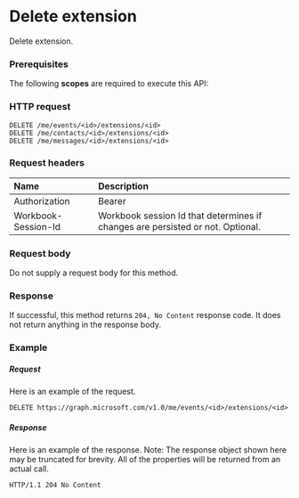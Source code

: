 # Delete extension

Delete extension.
### Prerequisites
The following **scopes** are required to execute this API: 
### HTTP request
<!-- { "blockType": "ignored" } -->
```http
DELETE /me/events/<id>/extensions/<id>
DELETE /me/contacts/<id>/extensions/<id>
DELETE /me/messages/<id>/extensions/<id>

```
### Request headers
| Name       | Description|
|:---------------|:----------|
| Authorization  | Bearer <code>|
| Workbook-Session-Id  | Workbook session Id that determines if changes are persisted or not. Optional.|

### Request body
Do not supply a request body for this method.


### Response
If successful, this method returns `204, No Content` response code. It does not return anything in the response body.

### Example
##### Request
Here is an example of the request.
<!-- {
  "blockType": "request",
  "name": "delete_extension"
}-->
```http
DELETE https://graph.microsoft.com/v1.0/me/events/<id>/extensions/<id>
```
##### Response
Here is an example of the response. Note: The response object shown here may be truncated for brevity. All of the properties will be returned from an actual call.
<!-- {
  "blockType": "response",
  "truncated": true
} -->
```http
HTTP/1.1 204 No Content
```

<!-- uuid: 8fcb5dbc-d5aa-4681-8e31-b001d5168d79
2015-10-25 14:57:30 UTC -->
<!-- {
  "type": "#page.annotation",
  "description": "Delete extension",
  "keywords": "",
  "section": "documentation",
  "tocPath": ""
}-->